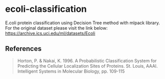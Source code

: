 # ecoli-classification
E.coli protein classification using Decision Tree method with mlpack library. For the original dataset please visit the link below:
https://archive.ics.uci.edu/ml/datasets/Ecoli<br>

## References
>Horton, P. & Nakai, K. 1996. A Probabilistic Classification System for Predicting the Cellular Localization Sites of Proteins. St. Louis, AAAI. Intelligent Systems in Molecular Biology, pp. 109-115
